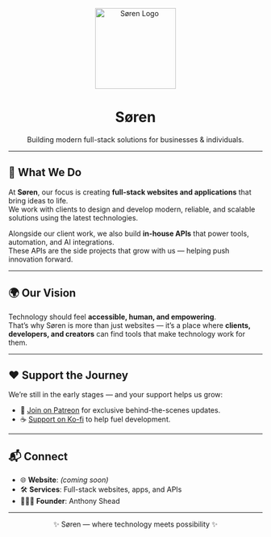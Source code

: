 <p align="center">
  <img src="https://github.com/user-attachments/assets/778b2456-1b21-4f49-90a3-c98dcc13dca7" alt="Søren Logo" width="160"/>
</p>


<h1 align="center">Søren</h1>

<p align="center">
  Building modern full-stack solutions for businesses & individuals.  
</p>

---

## 🚀 What We Do

At **Søren**, our focus is creating **full-stack websites and applications** that bring ideas to life.  
We work with clients to design and develop modern, reliable, and scalable solutions using the latest technologies.  

Alongside our client work, we also build **in-house APIs** that power tools, automation, and AI integrations.  
These APIs are the side projects that grow with us — helping push innovation forward.  

---

## 🌍 Our Vision

Technology should feel **accessible, human, and empowering**.  
That’s why Søren is more than just websites — it’s a place where **clients, developers, and creators** can find tools that make technology work for them.  

---

## ❤️ Support the Journey

We’re still in the early stages — and your support helps us grow:  

- 🌟 [Join on Patreon](https://patreon.com/SorenTech?utm_medium=unknown&utm_source=join_link&utm_campaign=creatorshare_creator&utm_content=copyLink) for exclusive behind-the-scenes updates.  
- ☕ [Support on Ko-fi](https://ko-fi.com/sorentech) to help fuel development.  

---

## 📬 Connect

- 🌐 **Website**: *(coming soon)*  
- 🛠 **Services**: Full-stack websites, apps, and APIs  
- 👨🏽‍💻 **Founder**: Anthony Shead


---

<p align="center">✨ Søren — where technology meets possibility ✨</p>
